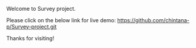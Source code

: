 Welcome to Survey project.

Please click on the below link for live demo:
https://github.com/chintana-p/Survey-project.git

Thanks for visiting!